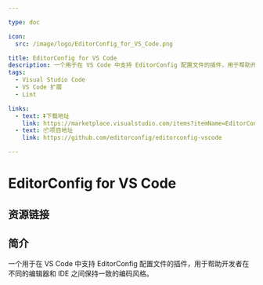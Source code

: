 ```yaml
---

type: doc

icon:
  src: /image/logo/EditorConfig_for_VS_Code.png

title: EditorConfig for VS Code
description: 一个用于在 VS Code 中支持 EditorConfig 配置文件的插件，用于帮助开发者在不同的编辑器和 IDE 之间保持一致的编码风格。
tags:
  - Visual Studio Code
  - VS Code 扩展
  - Lint

links:
  - text: ⏬下载地址
    link: https://marketplace.visualstudio.com/items?itemName=EditorConfig.EditorConfig
  - text: 📦项目地址
    link: https://github.com/editorconfig/editorconfig-vscode

---
```


<ShowLogo />

# EditorConfig for VS Code

<ShowTags />

<ShowBreadcrumb />

## 资源链接

<ShowLinks />

## 简介

一个用于在 VS Code 中支持 EditorConfig 配置文件的插件，用于帮助开发者在不同的编辑器和 IDE 之间保持一致的编码风格。
